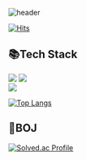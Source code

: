 ![header](https://capsule-render.vercel.app/api?type=Waving&color=gradient&sectir&text=Welcome%20my%20Github&animation=twinkling&fontSize=65&height=200)

[![Hits](https://hits.seeyoufarm.com/api/count/incr/badge.svg?url=https%3A%2F%2Fgithub.com%2Fjho7535&count_bg=%233D75C8&title_bg=%23555555&icon=&icon_color=%23E7E7E7&title=hits&edge_flat=false)](https://hits.seeyoufarm.com)<br/>
## 📚Tech Stack
<img src="https://img.shields.io/badge/Java-007396?style=for-the-badge&logo=OpenJDK&logoColor=white"/> <img src="https://img.shields.io/badge/c-A8B9CC?style=for-the-badge&logo=C&logoColor=white"><br/>
<img src="https://img.shields.io/badge/mysql-4479A1?style=for-the-badge&logo=MySql&logoColor=white">

[![Top Langs](https://github-readme-stats.vercel.app/api/top-langs/?username=jho7535&layout=compact)](https://github.com/jho7535/github-readme-stats)<br/>
## 🎯BOJ
[![Solved.ac Profile](http://mazassumnida.wtf/api/generate_badge?boj=jho7535)](https://solved.ac/jho7535)<br/>

